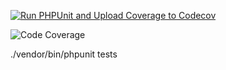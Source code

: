 
[![Run PHPUnit and Upload Coverage to Codecov](https://github.com/oOojhonnyoOo/simoa-src/actions/workflows/phpunit-coverage.yml/badge.svg?branch=main)](https://github.com/oOojhonnyoOo/simoa-src/actions/workflows/phpunit-coverage.yml)

![Code Coverage](https://img.shields.io/endpoint?url=https%3A%2F%2Fraw.githubusercontent.com%2FoOojhonnyoOo%2Fsimoa-src%2Fmain%2Fcode-coverage-badget.json)



./vendor/bin/phpunit tests
 